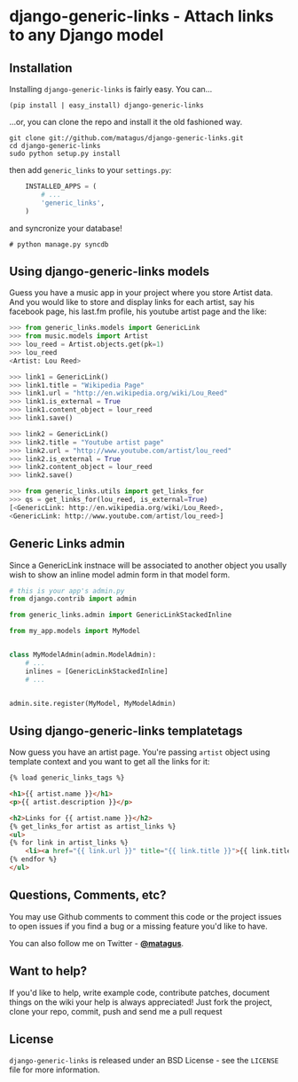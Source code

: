 django-generic-links - Attach links to any Django model
================================================================================


Installation
--------------------------------------------------------------------------------
Installing `django-generic-links` is fairly easy. You can...

    (pip install | easy_install) django-generic-links

...or, you can clone the repo and install it the old fashioned way.

    git clone git://github.com/matagus/django-generic-links.git
    cd django-generic-links
    sudo python setup.py install

then add `generic_links` to your `settings.py`:

``` python
    INSTALLED_APPS = (
        # ...
        'generic_links',
    )
```

and syncronize your database!

    # python manage.py syncdb


Using django-generic-links models
--------------------------------------------------------------------------------
Guess you have a music app in your project where you store Artist data. And you
would like to store and display links for each artist, say his facebook page,
his last.fm profile, his youtube artist page and the like:

``` python
>>> from generic_links.models import GenericLink
>>> from music.models import Artist
>>> lou_reed = Artist.objects.get(pk=1)
>>> lou_reed
<Artist: Lou Reed>

>>> link1 = GenericLink()
>>> link1.title = "Wikipedia Page"
>>> link1.url = "http://en.wikipedia.org/wiki/Lou_Reed"
>>> link1.is_external = True
>>> link1.content_object = lour_reed
>>> link1.save()

>>> link2 = GenericLink()
>>> link2.title = "Youtube artist page"
>>> link2.url = "http://www.youtube.com/artist/lou_reed"
>>> link2.is_external = True
>>> link2.content_object = lour_reed
>>> link2.save()

>>> from generic_links.utils import get_links_for
>>> qs = get_links_for(lou_reed, is_external=True)
[<GenericLink: http://en.wikipedia.org/wiki/Lou_Reed>,
<GenericLink: http://www.youtube.com/artist/lou_reed>]

```

Generic Links admin
--------------------------------------------------------------------------------

Since a GenericLink instnace will be associated to another object you usally
wish to show an inline model admin form in that model form. 


``` python
# this is your app's admin.py
from django.contrib import admin

from generic_links.admin import GenericLinkStackedInline

from my_app.models import MyModel


class MyModelAdmin(admin.ModelAdmin):
    # ...
    inlines = [GenericLinkStackedInline]
    # ...


admin.site.register(MyModel, MyModelAdmin)
```

Using django-generic-links templatetags
--------------------------------------------------------------------------------

Now guess you have an artist page. You're passing `artist` object using template
context and you want to get all the links for it:

```html
{% load generic_links_tags %}

<h1>{{ artist.name }}</h1>
<p>{{ artist.description }}</p>

<h2>Links for {{ artist.name }}</h2>
{% get_links_for artist as artist_links %}
<ul>
{% for link in artist_links %}
    <li><a href="{{ link.url }}" title="{{ link.title }}">{{ link.title }}</a></li>
{% endfor %}
</ul>

```

Questions, Comments, etc?
--------------------------------------------------------------------------------
You may use Github comments to comment this code or the project issues to open
issues if you find a bug or a missing feature you'd like to have.

You can also follow me on Twitter - **[@matagus](http://twitter.com/matagus)**.

Want to help?
--------------------------------------------------------------------------------
If you'd like to help, write example code, contribute patches, document things
on the wiki your help is always appreciated! Just fork the project, clone your
repo, commit, push and send me a pull request

License
--------------------------------------------------------------------------------

`django-generic-links` is released under an BSD License - see the `LICENSE` file
for more information.
